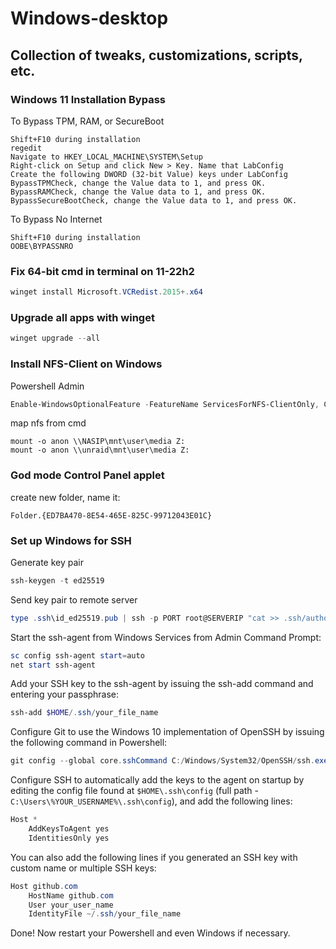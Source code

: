 # Windows-desktop
## Collection of tweaks, customizations, scripts, etc.
### Windows 11 Installation Bypass
To Bypass TPM, RAM, or SecureBoot
```
Shift+F10 during installation
regedit
Navigate to HKEY_LOCAL_MACHINE\SYSTEM\Setup
Right-click on Setup and click New > Key. Name that LabConfig
Create the following DWORD (32-bit Value) keys under LabConfig
BypassTPMCheck, change the Value data to 1, and press OK.
BypassRAMCheck, change the Value data to 1, and press OK.
BypassSecureBootCheck, change the Value data to 1, and press OK.
```
To Bypass No Internet
```
Shift+F10 during installation
OOBE\BYPASSNRO
```
### Fix 64-bit cmd in terminal on 11-22h2
``` powershell
winget install Microsoft.VCRedist.2015+.x64
```
### Upgrade all apps with winget
``` powershell
winget upgrade --all
```
### Install NFS-Client on Windows
Powershell Admin
``` powershell
Enable-WindowsOptionalFeature -FeatureName ServicesForNFS-ClientOnly, ClientForNFS-Infrastructure -Online -NoRestart
```
map nfs from cmd
```
mount -o anon \\NASIP\mnt\user\media Z:
mount -o anon \\unraid\mnt\user\media Z:
```
### God mode Control Panel applet
create new folder, name it:
```
Folder.{ED7BA470-8E54-465E-825C-99712043E01C}
```
### Set up Windows for SSH
Generate key pair
``` powershell
ssh-keygen -t ed25519
```
Send key pair to remote server
``` powershell
type .ssh\id_ed25519.pub | ssh -p PORT root@SERVERIP "cat >> .ssh/authorized_keys"
```
Start the ssh-agent from Windows Services from Admin Command Prompt:  
``` powershell
sc config ssh-agent start=auto
net start ssh-agent
```
Add your SSH key to the ssh-agent by issuing the ssh-add command and entering your passphrase:  
``` powershell
ssh-add $HOME/.ssh/your_file_name
```

Configure Git to use the Windows 10 implementation of OpenSSH by issuing the following command in Powershell:  
``` powershell
git config --global core.sshCommand C:/Windows/System32/OpenSSH/ssh.exe
```  
Configure SSH to automatically add the keys to the agent on startup by editing the config file found at ```$HOME\.ssh\config``` (full path - ```C:\Users\%YOUR_USERNAME%\.ssh\config```), and add the following lines:
``` powershell
Host *
	AddKeysToAgent yes
	IdentitiesOnly yes
```
You can also add the following lines if you generated an SSH key with custom name or multiple SSH keys:
``` powershell
Host github.com
	HostName github.com
	User your_user_name
	IdentityFile ~/.ssh/your_file_name
```

Done! Now restart your Powershell and even Windows if necessary.
